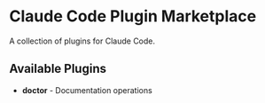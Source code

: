 # Claude Code Plugin Marketplace

A collection of plugins for Claude Code.

## Available Plugins

- **doctor** - Documentation operations
